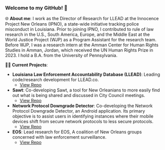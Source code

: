 ### Welcome to my GitHub! 🌟

🌐 **About me**:
I work as the Director of Research for LLEAD at the Innocence Project New Orleans (IPNO), a state-wide initiative tracking police misconduct in Louisiana. Prior to joining IPNO, I contributed to rule of law research in the U.S., South America, Europe, and the Middle East at the World Justice Project (WJP) as a Program Assistant for the research team. Before WJP, I was a research intern at the Amman Center for Human Rights Studies in Amman, Jordan, which received the UN Human Rights Prize in 2023. I hold a B.A. from the University of Pennsylvania.

👨‍💻 **Current Projects**:
- **Louisiana Law Enforcement Accountability Database (LLEAD)**: Leading code/research development for LLEAD.co.
    - [View Repo](https://github.com/ipno-llead/processing)
- **Sawt**: Co-developing Sawt, a tool for New Orleanians to more easily find out what is being shared and discussed in City Council meetings. 
    - [View Repo](https://github.com/eye-on-surveillance/sawt)
- **Network Protocol Downgrade Detector**: Co-developing the Network Protocol Downgrade Detector, an Android application. Its primary objective is to assist users in identifying instances where their mobile devices shift from secure network protocols to less secure protocols.
    - [View Repo](https://github.com/ayyubibrahimi/protocol-detection)
- **EOS**: Lead research for EOS, A coalition of New Orleans groups concerned with law enforcement surveillance.
    - [View Repo](https://github.com/ayyubibrahimi/eos)



<!--
**ayyubibrahimi/ayyubibrahimi** is a ✨ _special_ ✨ repository because its `README.md` (this file) appears on your GitHub profile.
-->
